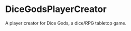 DiceGodsPlayerCreator
=====================

A player creator for Dice Gods, a dice/RPG tabletop game.

